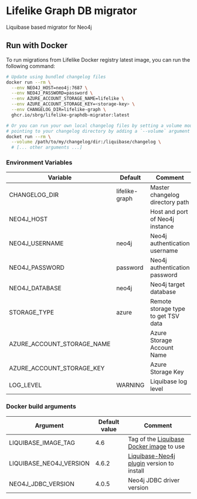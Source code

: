 # Lifelike Graph DB migrator

Liquibase based migrator for Neo4j

## Run with Docker

To run migrations from Lifelike Docker registry latest image, you can run the following command:

```bash
# Update using bundled changelog files
docker run --rm \
  --env NEO4J_HOST=neo4j:7687 \
  --env NEO4J_PASSWORD=password \
  --env AZURE_ACCOUNT_STORAGE_NAME=lifelike \
  --env AZURE_ACCOUNT_STORAGE_KEY=<storage-key> \
  --env CHANGELOG_DIR=lifelike-graph \
  ghcr.io/sbrg/lifelike-graphdb-migrator:latest

# Or you can run your own local changelog files by setting a volume mount
# pointing to your changelog directory by adding a `--volume` argument
docket run --rm \
  --volume /path/to/my/changelog/dir:/liquibase/changelog \
  # [... other arguments ...]
```

### Environment Variables

| Variable                   | Default        | Comment                             |
| -------------------------- | -------------- | ----------------------------------- |
| CHANGELOG_DIR              | lifelike-graph | Master changelog directory path     |
| NEO4J_HOST                 |                | Host and port of Neo4j instance     |
| NEO4J_USERNAME             | neo4j          | Neo4j authentication username       |
| NEO4J_PASSWORD             | password       | Neo4j authentication password       |
| NEO4J_DATABASE             | neo4j          | Neo4j target database               |
| STORAGE_TYPE               | azure          | Remote storage type to get TSV data |
| AZURE_ACCOUNT_STORAGE_NAME |                | Azure Storage Account Name          |
| AZURE_ACCOUNT_STORAGE_KEY  |                | Azure Storage Key                   |
| LOG_LEVEL                  | WARNING        | Liquibase log level                 |

### Docker build arguments

| Argument                | Default value | Comment |
| ----------------------- | ------------- | ------- |
| LIQUIBASE_IMAGE_TAG     | 4.6 | Tag of the [Liquibase Docker image](https://hub.docker.com/r/liquibase/liquibase/tags) to use |
| LIQUIBASE_NEO4J_VERSION | 4.6.2 | [Liquibase-Neo4j plugin](https://github.com/liquibase/liquibase-neo4j) version to install |
| NEO4J_JDBC_VERSION      | 4.0.5 | Neo4j JDBC driver version |
